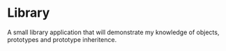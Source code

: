 # Library
A small library application that will demonstrate my knowledge of objects, prototypes and prototype inheritence.
